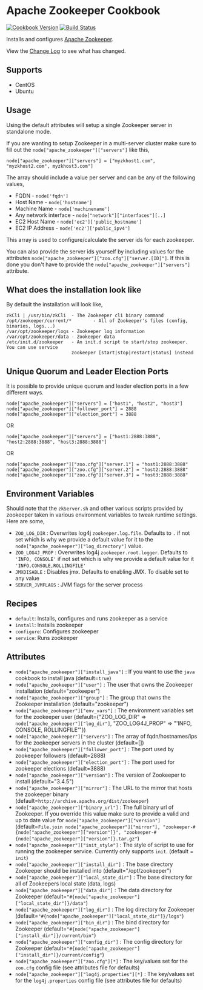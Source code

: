 Apache Zookeeper Cookbook
=========================

[![Cookbook Version](https://img.shields.io/cookbook/v/apache_zookeeper.svg)](https://community.opscode.com/cookbooks/apache_zookeeper)
[![Build Status](https://travis-ci.org/bbaugher/apache_zookeeper.svg?branch=master)](https://travis-ci.org/bbaugher/apache_zookeeper)

Installs and configures [Apache Zookeeper](http://zookeeper.apache.org/).

View the [Change Log](https://github.com/bbaugher/apache_zookeeper/blob/master/CHANGELOG.md) to see what has changed.

Supports
--------

 * CentOS
 * Ubuntu

Usage
-----

Using the default attributes will setup a single Zookeeper server in standalone mode.

If you are wanting to setup Zookeeper in a multi-server cluster make sure to fill out the
`node["apache_zookeeper"]["servers"]` like this,

    node["apache_zookeeper"]["servers"] = ["myzkhost1.com", "myzkhost2.com", myzkhost3.com"]

The array should include a value per server and can be any of the following values,

 * FQDN - `node['fqdn']`
 * Host Name - `node['hostname']`
 * Machine Name - `node['machinename']`
 * Any network interface - `node["network"]["interfaces"][..]`
 * EC2 Host Name - `node['ec2']['public_hostname']`
 * EC2 IP Address - `node['ec2']['public_ipv4']`

This array is used to configure/calculate the server ids for each zookeeper.

You can also provide the server ids yourself by including values for the attributes
`node["apache_zookeeper"]["zoo.cfg"]["server.[ID]"]`. If this is done you don't have to provide the
`node["apache_zookeeper"]["servers"]` attribute.

What does the installation look like
------------------------------------

By default the installation will look like,

    zkCli | /usr/bin/zkCli  - The Zookeeper cli binary command
    /opt/zookeeper/current/*        - All of Zookeeper's files (config, binaries, logs...)
    /var/opt/zookeeper/logs - Zookeeper log information
    /var/opt/zookeeper/data - Zookeeper data
    /etc/init.d/zookeeper   - An init.d script to start/stop zookeeper. You can use service
    				        zookeeper [start|stop|restart|status] instead

Unique Quorum and Leader Election Ports
---------------------------------------

It is possible to provide unique quorum and leader election ports in a few different ways.

    node["apache_zookeeper"]["servers"] = ["host1", "host2", "host3"]
    node["apache_zookeeper"]["follower_port"] = 2888
    node["apache_zookeeper"]["election_port"] = 3888

OR

    node["apache_zookeeper"]["servers"] = ["host1:2888:3888", "host2:2888:3888", "host3:2888:3888"]

OR

    node["apache_zookeeper"]["zoo.cfg"]["server.1"] = "host1:2888:3888"
    node["apache_zookeeper"]["zoo.cfg"]["server.2"] = "host2:2888:3888"
    node["apache_zookeeper"]["zoo.cfg"]["server.3"] = "host3:2888:3888"

Environment Variables
---------------------

Should note that the `zkServer.sh` and other various scripts provided by zookeeper taken in various environment variables to tweak
runtime settings. Here are some,

 * `ZOO_LOG_DIR` : Overwrites log4j `zookeeper.log.file`. Defaults to `.` if not set which is why we provide a default value for it to the `node["apache_zookeeper"]["log_directory"]` value.
 * `ZOO_LOG4J_PROP` : Overwrites log4j `zookeeper.root.logger`. Defaults to `'INFO, CONSOLE'` if not set which is why we provide a default value for it `'INFO,CONSOLE,ROLLINGFILE'`
 * `JMXDISABLE` : Disables jmx. Defaults to enabling JMX. To disable set to any value
 * `SERVER_JVMFLAGS` : JVM flags for the server process

Recipes
-------

 * `default`: Installs, configures and runs zookeeper as a service
 * `install`: Installs zookeeper
 * `configure`: Configures zookeeper
 * `service`: Runs zookeeper

Attributes
----------

 * `node["apache_zookeeper"]["install_java"]` : If you want to use the `java` cookbook to install java (default=`true`)
 * `node["apache_zookeeper"]["user"]` : The user that owns the Zookeeper installation (default="zookeeper")
 * `node["apache_zookeeper"]["group"]` : The group that owns the Zookeeper installation (default="zookeeper")
 * `node["apache_zookeeper"]["env_vars"]` : The environment variables set for the zookeeper user (default={"ZOO_LOG_DIR" => `node["apache_zookeeper"]["log_dir"]`, "ZOO_LOG4J_PROP" => "'INFO, CONSOLE, ROLLINGFILE'"})
 * `node["apache_zookeeper"]["servers"]` : The array of fqdn/hostnames/ips for the zookeeper servers in the cluster (default=[])
 * `node["apache_zookeeper"]["follower_port"]` : The port used by zookeeper followers (default=2888)
 * `node["apache_zookeeper"]["election_port"]` : The port used for zookeeper elections (default=3888)
 * `node["apache_zookeeper"]["version"]` : The version of Zookeeper to install (default="3.4.5")
 * `node["apache_zookeeper"]["mirror"]` : The URL to the mirror that hosts the zookeeper binary (default=`http://archive.apache.org/dist/zookeeper`)
 * `node["apache_zookeeper"]["binary_url"]` : The full binary url of Zookeeper. If you override this value make sure to provide a valid and up to date value for `node["apache_zookeeper"]["version"]` (default=`File.join node["apache_zookeeper"]["mirror"], "zookeeper-#{node["apache_zookeeper"]["version"]}", "zookeeper-#{node["apache_zookeeper"]["version"]}.tar.gz"`)
 * `node["apache_zookeeper"]["init_style"]` : The style of script to use for running the zookeeper service. Currently only supports `init`. (default = `init`)
 * `node["apache_zookeeper"]["install_dir"]` : The base directory Zookeeper should be installed into (default="/opt/zookeeper")
 * `node["apache_zookeeper"]["local_state_dir"]` : The base directory for all of Zookeepers local state (data, logs)
 * `node["apache_zookeeper"]["data_dir"]` : The data directory for Zookeeper (default=`"#{node["apache_zookeeper"]["local_state_dir"]}/data"`)
 * `node["apache_zookeeper"]["log_dir"]` : The log directory for Zookeeper (default=`"#{node["apache_zookeeper"]["local_state_dir"]}/logs"`)
 * `node["apache_zookeeper"]["bin_dir"]` : The bind directory for Zookeeper (default=`"#{node["apache_zookeeper"]["install_dir"]}/current/bin"`)
 * `node["apache_zookeeper"]["config_dir"]` : The config directory for Zookeeper (default=`"#{node["apache_zookeeper"]["install_dir"]}/current/config"`)
 * `node["apache_zookeeper"]["zoo.cfg"][*]` : The key/values set for the `zoo.cfg` config file (see attributes file for defaults)
 * `node["apache_zookeeper"]["log4j.properties"][*]` : The key/values set for the `log4j.properties` config file (see attributes file for defaults)
